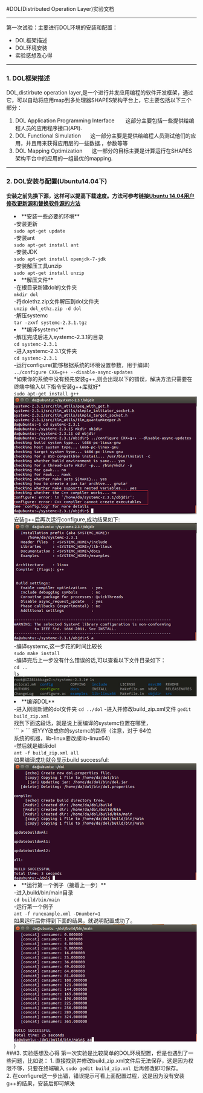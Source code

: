#DOL(Distributed Operation Layer)实验文档

------
第一次试验：主要进行DOL环境的安装和配置：
 * DOL框架描述
 * DOL环境安装
 * 实验感想及心得
 
----------
### 1. DOL框架描述

 DOL,distirbute operation layer,是一个进行并发应用编程的软件开发框架，通过它，可以自动将应用map到多处理器SHAPES架构平台上，它主要包括以下三个部分：
1. DOL Application Programming Interface
   &ensp;&ensp;&ensp; 这部分主要包括一些提供给编程人员的应用程序接口(API).
2. DOL Functional Simulation
    &ensp;&ensp;&ensp;这一部分主要是提供给编程人员测试他们的应用，并且用来获得应用层的一些数据.，参数等等
3. DOL Mapping Optimization
    &ensp;&ensp;&ensp;这一部分的目标主要是计算运行在SHAPES架构平台中的应用的一组最优的mapping.
 ---
### 2. DOL安装与配置(Ubuntu14.04下)
**安装之前先换下源，这样可以提高下载速度。方法可参考链接[Ubuntu 14.04用户修改更新源和替换软件源的方法](http://www.linuxidc.com/Linux/2014-04/100476.html)**
<div style="margin-left:20px">
    <li>**安装一些必要的环境**</li>
    -安装更新<br/>
    <code>sudo apt-get update</code><br/>
    -安装ant<br/>
    <code>sudo apt-get install ant</code><br/>
    -安装JDK<br/>
    <code>sudo apt-get install openjdk-7-jdk</code><br/>
    -安装解压工具unzip<br/>
    <code>sudo apt-get install unzip</code><br/>
    <li>**解压文件**</li>
    -在根目录新建dol的文件夹<br/>
    <code>mkdir dol</code><br/>
    -将dolethz.zip文件解压到dol文件夹<br/>
    <code>unzip dol_ethz.zip -d dol</code><br/>
    -解压systemc<br/>
    <code>tar -zxvf systemc-2.3.1.tgz</code><br/>
    <li>**编译systemc**</li>
    -解压完成后进入systemc-2.3.1的目录<br/>
    <code>cd systemc-2.3.1</code><br/>
    -进入systemc-2.3.1文件夹<br/>
    <code>cd systemc-2.3.1</code><br/>
    -运行configure(能够根据系统的环境设置参数，用于编译)<br/>
    <code>../configure CXX=g++ --disable-async-updates </code><br/>
    *如果你的系统中没有预先安装g++,则会出现以下的错误，解决方法只需要在终端中输入以下指令安装g++库就好*<br/>
    <code>sudo apt-get install g++</code><br/>
    <img src="https://github.com/Lrrent/ES2016_14353257/blob/master/screenshoot/configure错误，没装g++库.png"><br/>
    安装g++后再次运行configure,成功结果如下:<br/>
     <img src="https://github.com/Lrrent/ES2016_14353257/blob/master/screenshoot/configure_success.png"><br/>
    -编译systemc,这一步花的时间比较长<br/>
    <code>sudo make install</code><br/>
    -编译完后上一步没有什么错误的话,可以查看以下文件目录如下：<br/>
    <code>cd ..</code><br/>
    <code>ls</code><br/>
   <img src="https://github.com/Lrrent/ES2016_14353257/blob/master/screenshoot/ls.jpg">
    <li>**编译DOL**</li>
    -进入刚刚新建的dol文件夹
    <code>cd ../dol</code>
    -进入并修改build_zip.xml文件
    <code>gedit build_zip.xml</code><br/>
    找到下面这段话，就是说上面编译的systemc位置在哪里，<br/>
    ```
    <property name="systemc.inc" value="YYY/include"/>>
    <property name="systemc.lib" value="YYY/lib-linux/libsystemc.a"/>
    ```
    把YYY改成你的systemc的路径（注意，对于  64位 <br/>系统的机器，lib-linux要改成lib-linux64）<br/>
    -然后就是编译dol<br/>
    <code>ant -f build_zip.xml all</code><br/>
    如果编译成功就会显示build successful:<br/>
    <img src="https://github.com/Lrrent/ES2016_14353257/blob/master/screenshoot/all.jpg"><br/>
    <li>**运行第一个例子（接着上一步）**</li>
    -进入build/bin/main目录<br/>
    <code>cd build/bin/main</code><br/>
    -运行第一个例子<br/>
    <code>ant -f runexample.xml -Dnumber=1</code><br/>
    如果运行后你得到下面的结果，就说明配置成功了。<br/>
    <img src="https://github.com/Lrrent/ES2016_14353257/blob/master/screenshoot/build_success.jpg">)<br/>
</div>
###3. 实验感想及心得
第一次实验是比较简单的DOL环境配置，但是也遇到了一些问题，比如说：
1. 直接找到并修改build_zip.xml文件后无法保存，这是因为权限不够，只要在终端输入 <code>sudo gedit build_zip.xml </code>后再修改即可保存。<br/>
2. 在configure这一步出错，错误提示可看上面配置过程，这是因为没有安装g++的结果，安装后即可解决<br/>
